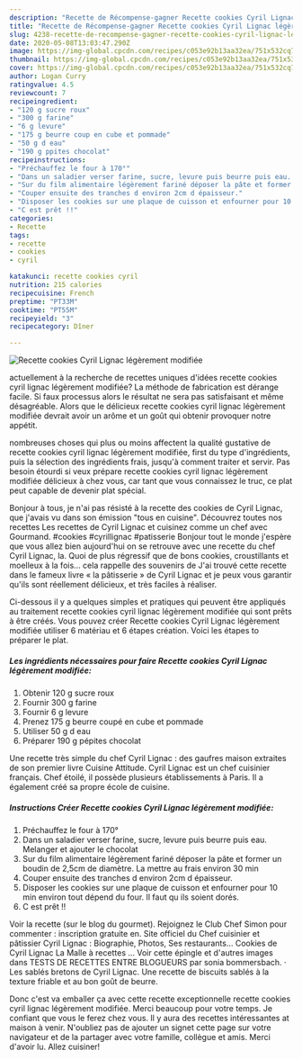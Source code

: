 ```yaml
---
description: "Recette de Récompense-gagner Recette cookies Cyril Lignac légèrement modifiée"
title: "Recette de Récompense-gagner Recette cookies Cyril Lignac légèrement modifiée"
slug: 4238-recette-de-recompense-gagner-recette-cookies-cyril-lignac-legerement-modifiee
date: 2020-05-08T13:03:47.290Z
image: https://img-global.cpcdn.com/recipes/c053e92b13aa32ea/751x532cq70/recette-cookies-cyril-lignac-legerement-modifiee-photo-principale-de-la-recette.jpg
thumbnail: https://img-global.cpcdn.com/recipes/c053e92b13aa32ea/751x532cq70/recette-cookies-cyril-lignac-legerement-modifiee-photo-principale-de-la-recette.jpg
cover: https://img-global.cpcdn.com/recipes/c053e92b13aa32ea/751x532cq70/recette-cookies-cyril-lignac-legerement-modifiee-photo-principale-de-la-recette.jpg
author: Logan Curry
ratingvalue: 4.5
reviewcount: 7
recipeingredient:
- "120 g sucre roux"
- "300 g farine"
- "6 g levure"
- "175 g beurre coup en cube et pommade"
- "50 g d eau"
- "190 g ppites chocolat"
recipeinstructions:
- "Préchauffez le four à 170°"
- "Dans un saladier verser farine, sucre, levure puis beurre puis eau. Melanger et ajouter le chocolat"
- "Sur du film alimentaire légèrement fariné déposer la pâte et former un boudin de 2,5cm de diamètre. La mettre au frais environ 30 min"
- "Couper ensuite des tranches d environ 2cm d épaisseur."
- "Disposer les cookies sur une plaque de cuisson et enfourner pour 10 min environ tout dépend du four. Il faut qu ils soient dorés."
- "C est prêt !!"
categories:
- Recette
tags:
- recette
- cookies
- cyril

katakunci: recette cookies cyril 
nutrition: 215 calories
recipecuisine: French
preptime: "PT33M"
cooktime: "PT55M"
recipeyield: "3"
recipecategory: Dîner

---
```



![Recette cookies Cyril Lignac légèrement modifiée](https://img-global.cpcdn.com/recipes/c053e92b13aa32ea/751x532cq70/recette-cookies-cyril-lignac-legerement-modifiee-photo-principale-de-la-recette.jpg)

actuellement à la recherche de recettes uniques d'idées recette cookies cyril lignac légèrement modifiée? La méthode de fabrication est dérange facile. Si faux processus alors le résultat ne sera pas satisfaisant et même désagréable. Alors que le délicieux recette cookies cyril lignac légèrement modifiée devrait avoir un arôme et un goût qui obtenir provoquer notre appétit.

nombreuses choses qui plus ou moins affectent la qualité gustative de recette cookies cyril lignac légèrement modifiée, first du type d'ingrédients, puis la sélection des ingrédients frais, jusqu'à comment traiter et servir. Pas besoin étourdi si veux prépare recette cookies cyril lignac légèrement modifiée délicieux à chez vous, car tant que vous connaissez le truc, ce plat peut capable de devenir plat spécial.

Bonjour à tous, je n&#39;ai pas résisté à la recette des cookies de Cyril Lignac, que j&#39;avais vu dans son émission &#34;tous en cuisine&#34;. Découvrez toutes nos recettes Les recettes de Cyril Lignac et cuisinez comme un chef avec Gourmand. #cookies #cyrillignac #patisserie Bonjour tout le monde j&#39;espère que vous allez bien aujourd&#39;hui on se retrouve avec une recette du chef Cyril Lignac, la. Quoi de plus régressif que de bons cookies, croustillants et moelleux à la fois… cela rappelle des souvenirs de J&#39;ai trouvé cette recette dans le fameux livre « la pâtisserie » de Cyril Lignac et je peux vous garantir qu&#39;ils sont réellement délicieux, et très faciles à réaliser.


Ci-dessous il y a quelques simples et pratiques qui peuvent être appliqués au traitement recette cookies cyril lignac légèrement modifiée qui sont prêts à être créés. Vous pouvez créer Recette cookies Cyril Lignac légèrement modifiée utiliser 6 matériau et 6 étapes création. Voici les étapes to préparer le plat.

<!--inarticleads1-->

##### Les ingrédients nécessaires pour faire Recette cookies Cyril Lignac légèrement modifiée:

1. Obtenir 120 g sucre roux
1. Fournir 300 g farine
1. Fournir 6 g levure
1. Prenez 175 g beurre coupé en cube et pommade
1. Utiliser 50 g d eau
1. Préparer 190 g pépites chocolat


Une recette très simple du chef Cyril Lignac : des gaufres maison extraites de son premier livre Cuisine Attitude. Cyril Lignac est un chef cuisinier français. Chef étoilé, il possède plusieurs établissements à Paris. Il a également créé sa propre école de cuisine. 

<!--inarticleads2-->

##### Instructions Créer Recette cookies Cyril Lignac légèrement modifiée:

1. Préchauffez le four à 170°
1. Dans un saladier verser farine, sucre, levure puis beurre puis eau. Melanger et ajouter le chocolat
1. Sur du film alimentaire légèrement fariné déposer la pâte et former un boudin de 2,5cm de diamètre. La mettre au frais environ 30 min
1. Couper ensuite des tranches d environ 2cm d épaisseur.
1. Disposer les cookies sur une plaque de cuisson et enfourner pour 10 min environ tout dépend du four. Il faut qu ils soient dorés.
1. C est prêt !!


Voir la recette (sur le blog du gourmet). Rejoignez le Club Chef Simon pour commenter : inscription gratuite en. Site officiel du Chef cuisinier et pâtissier Cyril Lignac : Biographie, Photos, Ses restaurants… Cookies de Cyril Lignac La Malle à recettes … Voir cette épingle et d&#39;autres images dans TESTS DE RECETTES ENTRE BLOGUEURS par sonia bommersbach. · Les sablés bretons de Cyril Lignac. Une recette de biscuits sablés à la texture friable et au bon goût de beurre. 


Donc c'est va emballer ça avec cette recette exceptionnelle recette cookies cyril lignac légèrement modifiée. Merci beaucoup pour votre temps. Je confiant que vous le ferez chez vous. Il y aura des recettes  intéressantes at maison à venir. N'oubliez pas de ajouter un signet cette page sur votre navigateur et de la partager avec votre famille, collègue et amis. Merci d'avoir lu. Allez cuisiner!
